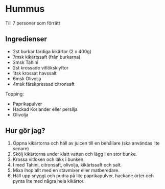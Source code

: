 # Hummus

Till 7 personer som förrätt

## Ingredienser

- 2st burkar färdiga kikärtor (2 x 400g)
- 7msk kikärtssaft (från burkarna)
- 2msk Tahini
- 2st krossade vitlöksklyftor
- 1tsk krossat havssalt
- 6msk Olivolja
- 4msk färskpressad citronsaft

Topping:
-  Paprikapulver
-  Hackad Koriander eller persilja
-  Olivolja

## Hur gör jag?

1. Öppna kikärtorna och häll av juicen till en behållare (ska användas lite senare)
2. Skölj kikärtorna under klatt vatten och lägg i en stor bunke.
3. Krossa vitlöken och läkk i bunken.
4. I med Tahini, citronsaft, olivolja, kikärtssaft och salt.
5. Mixa ihop allt med en stavmixer eller matberedare.
6. Häll upp snyggt och pudra på lite paprikapulver, hackade örter och pynta lite med några hela kikärtor.
